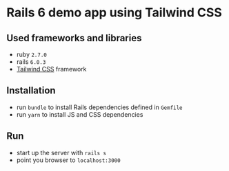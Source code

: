 # Rails 6 demo app using Tailwind CSS

## Used frameworks and libraries

- ruby `2.7.0`
- rails `6.0.3`
- [Tailwind CSS](https://tailwindcss.com) framework

## Installation

- run `bundle` to install Rails dependencies defined in `Gemfile`
- run `yarn` to install JS and CSS dependencies

## Run

- start up the server with `rails s`
- point you browser to `localhost:3000`
